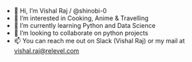 - 👋 Hi, I’m Vishal Raj / @shinobi-0
- 👀 I’m interested in Cooking, Anime & Travelling
- 🌱 I’m currently learning Python and Data Science
- 💞️ I’m looking to collaborate on python projects
- 📫 You can reach me out on Slack (Vishal Raj) or my mail at vishal.raj@relevel.com

<!---
shinobi-0/shinobi-0
--->
